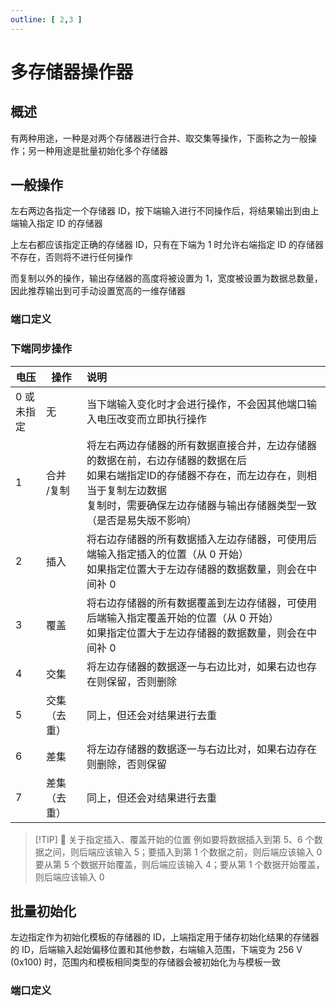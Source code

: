 ```yaml
---
outline: [ 2,3 ]
---
```


<script setup lang="ts">
import ElectricConnection from "../../../components/ElectricElement/ElectricConnection";
import ElectricConnectorType from "../../../components/ElectricElement/ElectricConnectorType";
import ElectricConnectorDirection from "../../../components/ElectricElement/ElectricConnectorDirection";
import ElectricConnectionDisplayMode from "../../../components/ElectricElement/ElectricConnectionDisplayMode";
import IOPort from "../../../components/ElectricElement/IOPort";
import ElectricElement from "../../../components/ElectricElement/ElectricElement.vue";

let connections1 = [
    new ElectricConnection(ElectricConnectorDirection.Top, ElectricConnectorType.Output, ElectricConnectionDisplayMode.Hide, [
        new IOPort(1, 32, "将结果输出到指定 ID 的存储器", ""),
    ], false, true),
    new ElectricConnection(ElectricConnectorDirection.Right, ElectricConnectorType.Input, ElectricConnectionDisplayMode.Hide, [
        new IOPort(1, 32, "指定右边存储器 ID", "")
    ], false, true),
        new ElectricConnection(ElectricConnectorDirection.Bottom, ElectricConnectorType.Input, ElectricConnectionDisplayMode.Hide, [
        new IOPort(1, 32, "同步操作，详见下表", "")
    ], false, true),
    new ElectricConnection(ElectricConnectorDirection.Left, ElectricConnectorType.Input, ElectricConnectionDisplayMode.Hide, [
        new IOPort(1, 32, "指定左边存储器 ID", "")
    ], false, true),
        new ElectricConnection(ElectricConnectorDirection.In, ElectricConnectorType.Input, ElectricConnectionDisplayMode.Hide, [
        new IOPort(1, 32, "同步操作的参数", ""),
    ], false, true)
];
let connections2 = [
    new ElectricConnection(ElectricConnectorDirection.Top, ElectricConnectorType.Output, ElectricConnectionDisplayMode.Hide, [
        new IOPort(1, 32, "将结果输出到指定 ID 的存储器（必须指定）", ""),
    ], false, true),
    new ElectricConnection(ElectricConnectorDirection.Right, ElectricConnectorType.Input, ElectricConnectionDisplayMode.StartAndEnd, [
        new IOPort(1, 8, "X 轴范围大小", "单位格，方向为西"),
        new IOPort(9, 16, "Y 轴范围大小", "单位格，方向为上"),
        new IOPort(17, 24, "Z 轴范围大小", "单位格，方向为北"),
        new IOPort(25, 25, "X 轴范围的符号", "为 1 时，X 轴范围的方向改为向东"),
        new IOPort(26, 26, "Y 轴范围的符号", "为 1 时，Y 轴范围的方向改为向下"),
        new IOPort(27, 27, "Z 轴范围的符号", "为 1 时，Z 轴范围的方向改为向南"),
        new IOPort(28, 32, "空白", "无作用")
    ]),
        new ElectricConnection(ElectricConnectorDirection.Bottom, ElectricConnectorType.Input, ElectricConnectionDisplayMode.Hide, [
        new IOPort(1, 32, "变为 256 V (0x100) 时，尝试初始化", "")
    ], false, true),
    new ElectricConnection(ElectricConnectorDirection.Left, ElectricConnectorType.Input, ElectricConnectionDisplayMode.Hide, [
        new IOPort(1, 32, "指定作为初始化模板的存储器 ID", "")
    ], false, true),
        new ElectricConnection(ElectricConnectorDirection.In, ElectricConnectorType.Input, ElectricConnectionDisplayMode.StartAndEnd, [
        new IOPort(1, 8, "X 轴偏移大小", "单位格，方向为西  \n偏移是指起始位置相对于多存储器操作器所在位置的偏移"),
        new IOPort(9, 16, "Y 轴偏移大小", "单位格，方向为上"),
        new IOPort(17, 24, "Z 轴偏移大小", "单位格，方向为北"),
        new IOPort(25, 25, "X 轴偏移的符号", "为 1 时，X 轴偏移的方向改为向东"),
        new IOPort(26, 26, "Y 轴偏移的符号", "为 1 时，Y 轴偏移的方向改为向下"),
        new IOPort(27, 27, "Z 轴偏移的符号", "为 1 时，Z 轴偏移的方向改为向南"),
        new IOPort(28, 28, "是否不输出结果", "为 1 时不将结果输出到上端输入指定 ID 的存储器，为 0 时则输出<br/>无论是否输出结果，均要在上端指定一个有效存储器"),
        new IOPort(29, 29, "是否覆盖", "为 1 时将会覆盖已有数据的存储器，为 0 时不覆盖"),
        new IOPort(30, 32, "空白", "无作用")
    ])
];
</script>

# 多存储器操作器

## 概述

有两种用途，一种是对两个存储器进行合并、取交集等操作，下面称之为一般操作；另一种用途是批量初始化多个存储器

## 一般操作

左右两边各指定一个存储器 ID，按下端输入进行不同操作后，将结果输出到由上端输入指定 ID 的存储器

上左右都应该指定正确的存储器 ID，只有在下端为 1 时允许右端指定 ID 的存储器不存在，否则将不进行任何操作

而复制以外的操作，输出存储器的高度将被设置为 1，宽度被设置为数据总数量，因此推荐输出到可手动设置宽高的一维存储器

### 端口定义

<ElectricElement imgAltPrefix="多存储器操作器" :connections="connections1" imgSrc="/images/expand/memory_banks/GVMemoryBanksOperatorBlock.webp" :titleLevel="4" :serial="1"/>

### 下端同步操作

| 电压          | 操作          | 说明                                                                                                                  |
|-------------|-------------|:--------------------------------------------------------------------------------------------------------------------|
| 0 或<br/>未指定 | 无           | 当下端输入变化时才会进行操作，不会因其他端口输入电压改变而立即执行操作                                                                                 |
| 1           | 合并<br/>/复制  | 将左右两边存储器的所有数据直接合并，左边存储器的数据在前，右边存储器的数据在后<br/>如果右端指定ID的存储器不存在，而左边存在，则相当于复制左边数据<br/>复制时，需要确保左边存储器与输出存储器类型一致（是否是易失版不影响） |
| 2           | 插入          | 将右边存储器的所有数据插入左边存储器，可使用后端输入指定插入的位置（从 0 开始）<br/>如果指定位置大于左边存储器的数据数量，则会在中间补 0                                           |
| 3           | 覆盖          | 将右边存储器的所有数据覆盖到左边存储器，可使用后端输入指定覆盖开始的位置（从 0 开始）<br/>如果指定位置大于左边存储器的数据数量，则会在中间补 0                                        |
| 4           | 交集          | 将左边存储器的数据逐一与右边比对，如果右边也存在则保留，否则删除                                                                                    |
| 5           | 交集<br/>（去重） | 同上，但还会对结果进行去重                                                                                                       |
| 6           | 差集          | 将左边存储器的数据逐一与右边比对，如果右边存在则删除，否则保留                                                                                     |
| 7           | 差集<br/>（去重） | 同上，但还会对结果进行去重                                                                                                       |

> [!TIP] 📝 关于指定插入、覆盖开始的位置
> 例如要将数据插入到第 5、6 个数据之间，则后端应该输入 5；要插入到第 1 个数据之前，则后端应该输入 0  
> 要从第 5 个数据开始覆盖，则后端应该输入 4；要从第 1 个数据开始覆盖，则后端应该输入 0

## 批量初始化

左边指定作为初始化模板的存储器的 ID，上端指定用于储存初始化结果的存储器的 ID，后端输入起始偏移位置和其他参数，右端输入范围，下端变为 256 V (0x100) 时，范围内和模板相同类型的存储器会被初始化为与模板一致

### 端口定义

<ElectricElement imgAltPrefix="多存储器操作器" :connections="connections2" imgSrc="/images/expand/memory_banks/GVMemoryBanksOperatorBlock.webp" :titleLevel="4" :serial="2"/>